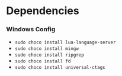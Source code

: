 # Dependencies

### Windows Config

* `sudo choco install lua-language-server`
* `sudo choco install mingw`
* `sudo choco install ripgrep` 
* `sudo choco install fd`
* `sudo choco install universal-ctags`
